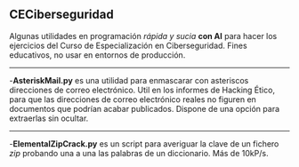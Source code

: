 ## CECiberseguridad  


 Algunas utilidades en programación *rápida y sucia* **con AI** para hacer los 
ejercicios del Curso de Especialización en Ciberseguridad. Fines educativos, no usar en entornos de producción.

---
-**AsteriskMail.py** es una utilidad para enmascarar con asteriscos direcciones de correo electrónico. 
Util en los informes de Hacking Ético, para que las direcciones de correo electrónico reales no figuren en documentos que podrían acabar publicados.
Dispone de una opción para extraerlas sin ocultar.

---
-**ElementalZipCrack.py** es un script para averiguar la clave de un fichero *zip* probando una a una las palabras de un 
diccionario. Más de 10kP/s.
